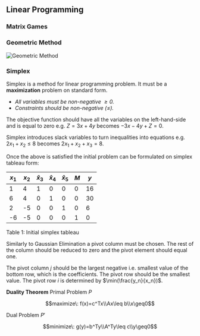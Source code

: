 ## Linear Programming

### Matrix Games

### Geometric Method

![Geometric Method](./figures/geometricmethod.png)

### Simplex

Simplex is a method for linear programming problem. It must be a **maximization** problem on standard form.

- *All variables must be non-negative $\geq 0$.*
- *Constraints should be non-negative $(\leq)$.*

The objective function should have all the variables on the left-hand-side and is equal to zero e.g. $Z = 3x + 4y$ becomes $-3x-4y + Z =
0$.

Simplex introduces slack variables to turn inequalities into equations e.g. $2x_1+x_2 \leq 8$ becomes $2x_1+x_2 + x_3=8$.

Once the above is satisfied the initial problem can be formulated on simplex tableau form:

|$x_1$|$x_2$|$\hat{x}_3$|$\hat{x}_4$|$\hat{x}_5$|  $M$  |  $y$   |
|-----|-----|-----|-----|-----|-----|-----|
|1|4|1|0|0|0|16|
|6|4|0|1|0|0|30|
|2|-5|0|0|1|0|6|
|-6|-5|0|0|0|1|0|
Table 1: Initial simplex tableau

Similarly to Gaussian Elimination a pivot column must be chosen. The rest of the column should be reduced to zero and the pivot element should equal one.

The pivot column $j$ should be the largest negative i.e. smallest value of the bottom row, which is the coefficients.
The pivot row should be the smallest value. The pivot row $i$ is determined by $\min(\frac{y_n}{x_n})$.

**Duality Theorem**
Primal Problem $P$

$$maximize\: f(x)=c^Tx\\Ax\leq b\\x\geq0$$

Dual Problem $P'$

$$minimize\: g(y)=b^Ty\\A^Ty\leq c\\y\geq0$$

